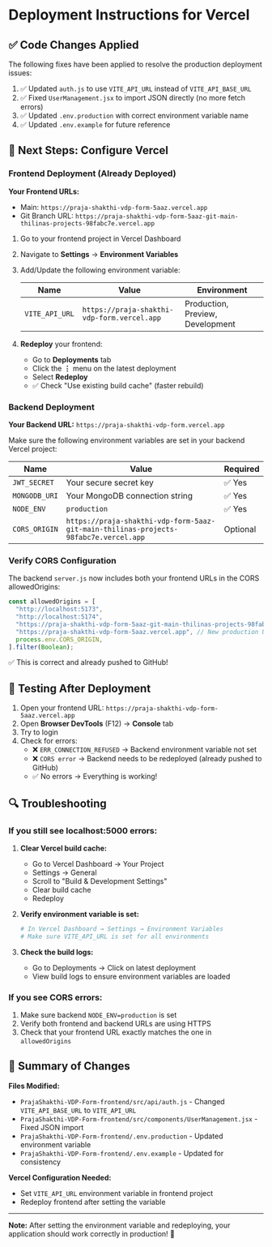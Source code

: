 # Deployment Instructions for Vercel

## ✅ Code Changes Applied

The following fixes have been applied to resolve the production deployment issues:

1. ✅ Updated `auth.js` to use `VITE_API_URL` instead of `VITE_API_BASE_URL`
2. ✅ Fixed `UserManagement.jsx` to import JSON directly (no more fetch errors)
3. ✅ Updated `.env.production` with correct environment variable name
4. ✅ Updated `.env.example` for future reference

## 🚀 Next Steps: Configure Vercel

### Frontend Deployment (Already Deployed)

**Your Frontend URLs:** 
- Main: `https://praja-shakthi-vdp-form-5aaz.vercel.app`
- Git Branch URL: `https://praja-shakthi-vdp-form-5aaz-git-main-thilinas-projects-98fabc7e.vercel.app`

1. Go to your frontend project in Vercel Dashboard
2. Navigate to **Settings** → **Environment Variables**
3. Add/Update the following environment variable:

   | Name | Value | Environment |
   |------|-------|-------------|
   | `VITE_API_URL` | `https://praja-shakthi-vdp-form.vercel.app` | Production, Preview, Development |

4. **Redeploy** your frontend:
   - Go to **Deployments** tab
   - Click the **⋮** menu on the latest deployment
   - Select **Redeploy**
   - ✅ Check "Use existing build cache" (faster rebuild)

### Backend Deployment

**Your Backend URL:** `https://praja-shakthi-vdp-form.vercel.app`

Make sure the following environment variables are set in your backend Vercel project:

| Name | Value | Required |
|------|-------|----------|
| `JWT_SECRET` | Your secure secret key | ✅ Yes |
| `MONGODB_URI` | Your MongoDB connection string | ✅ Yes |
| `NODE_ENV` | `production` | ✅ Yes |
| `CORS_ORIGIN` | `https://praja-shakthi-vdp-form-5aaz-git-main-thilinas-projects-98fabc7e.vercel.app` | Optional |

### Verify CORS Configuration

The backend `server.js` now includes both your frontend URLs in the CORS allowedOrigins:
```javascript
const allowedOrigins = [
  "http://localhost:5173",
  "http://localhost:5174",
  "https://praja-shakthi-vdp-form-5aaz-git-main-thilinas-projects-98fabc7e.vercel.app",
  "https://praja-shakthi-vdp-form-5aaz.vercel.app", // New production URL
  process.env.CORS_ORIGIN,
].filter(Boolean);
```

✅ This is correct and already pushed to GitHub!

## 🧪 Testing After Deployment

1. Open your frontend URL: `https://praja-shakthi-vdp-form-5aaz.vercel.app`
2. Open **Browser DevTools** (F12) → **Console** tab
3. Try to login
4. Check for errors:
   - ❌ `ERR_CONNECTION_REFUSED` → Backend environment variable not set
   - ❌ `CORS error` → Backend needs to be redeployed (already pushed to GitHub)
   - ✅ No errors → Everything is working!

## 🔍 Troubleshooting

### If you still see localhost:5000 errors:

1. **Clear Vercel build cache:**
   - Go to Vercel Dashboard → Your Project
   - Settings → General
   - Scroll to "Build & Development Settings"
   - Clear build cache
   - Redeploy

2. **Verify environment variable is set:**
   ```bash
   # In Vercel Dashboard → Settings → Environment Variables
   # Make sure VITE_API_URL is set for all environments
   ```

3. **Check the build logs:**
   - Go to Deployments → Click on latest deployment
   - View build logs to ensure environment variables are loaded

### If you see CORS errors:

1. Make sure backend `NODE_ENV=production` is set
2. Verify both frontend and backend URLs are using HTTPS
3. Check that your frontend URL exactly matches the one in `allowedOrigins`

## 📝 Summary of Changes

**Files Modified:**
- `PrajaShakthi-VDP-Form-frontend/src/api/auth.js` - Changed `VITE_API_BASE_URL` to `VITE_API_URL`
- `PrajaShakthi-VDP-Form-frontend/src/components/UserManagement.jsx` - Fixed JSON import
- `PrajaShakthi-VDP-Form-frontend/.env.production` - Updated environment variable
- `PrajaShakthi-VDP-Form-frontend/.env.example` - Updated for consistency

**Vercel Configuration Needed:**
- Set `VITE_API_URL` environment variable in frontend project
- Redeploy frontend after setting the variable

---

**Note:** After setting the environment variable and redeploying, your application should work correctly in production! 🎉
